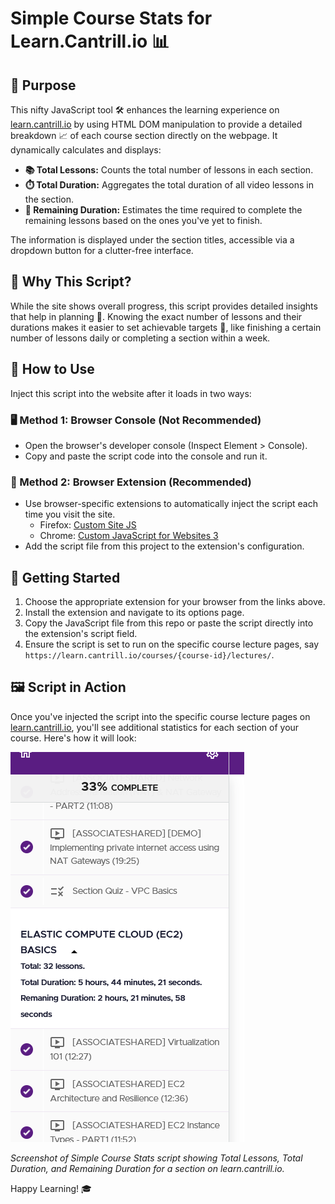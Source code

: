 # Simple Course Stats for Learn.Cantrill.io 📊

## 🎯 Purpose

This nifty JavaScript tool 🛠️ enhances the learning experience on [learn.cantrill.io](https://learn.cantrill.io) by using HTML DOM manipulation to provide a detailed breakdown 📈 of each course section directly on the webpage. It dynamically calculates and displays:

- **📚 Total Lessons:** Counts the total number of lessons in each section.
- **⏱️ Total Duration:** Aggregates the total duration of all video lessons in the section.
- **🏁 Remaining Duration:** Estimates the time required to complete the remaining lessons based on the ones you've yet to finish.

The information is displayed under the section titles, accessible via a dropdown button for a clutter-free interface. 

## 🧐 Why This Script?

While the site shows overall progress, this script provides detailed insights that help in planning 🚀. Knowing the exact number of lessons and their durations makes it easier to set achievable targets 🎯, like finishing a certain number of lessons daily or completing a section within a week.

## 📝 How to Use

Inject this script into the website after it loads in two ways:

### 🖥️ Method 1: Browser Console (Not Recommended)

- Open the browser's developer console (Inspect Element > Console).
- Copy and paste the script code into the console and run it.

### 🧩 Method 2: Browser Extension (Recommended)

- Use browser-specific extensions to automatically inject the script each time you visit the site.
  - Firefox: [Custom Site JS](https://addons.mozilla.org/en-US/firefox/addon/custom-site-js/)
  - Chrome: [Custom JavaScript for Websites 3](https://chrome.google.com/webstore/detail/custom-javascript-for-web/fadhnaamieppahmfbeppffbpfkkiohdl?hl=en-GB)
- Add the script file from this project to the extension's configuration.

## 🚀 Getting Started

1. Choose the appropriate extension for your browser from the links above.
2. Install the extension and navigate to its options page.
3. Copy the JavaScript file from this repo or paste the script directly into the extension's script field.
4. Ensure the script is set to run on the specific course lecture pages, say `https://learn.cantrill.io/courses/{course-id}/lectures/`.

## 🖼️ Script in Action

Once you've injected the script into the specific course lecture pages on [learn.cantrill.io](https://learn.cantrill.io), you'll see additional statistics for each section of your course. Here's how it will look:

![Course Statistics Example](demo.png)

*Screenshot of Simple Course Stats script showing Total Lessons, Total Duration, and Remaining Duration for a section on learn.cantrill.io.*

Happy Learning! 🎓
